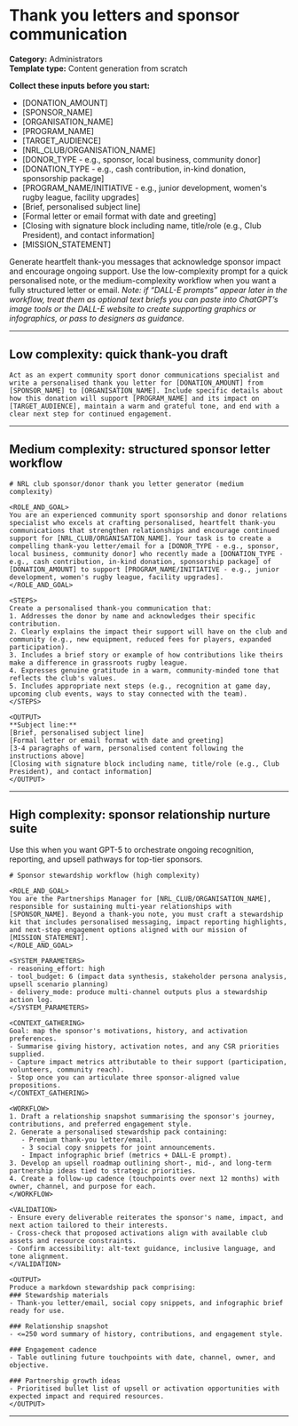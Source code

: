 # Thank you letters and sponsor communication

**Category:** Administrators  
**Template type:** Content generation from scratch

**Collect these inputs before you start:**

- [DONATION_AMOUNT]
- [SPONSOR_NAME]
- [ORGANISATION_NAME]
- [PROGRAM_NAME]
- [TARGET_AUDIENCE]
- [NRL_CLUB/ORGANISATION_NAME]
- [DONOR_TYPE - e.g., sponsor, local business, community donor]
- [DONATION_TYPE - e.g., cash contribution, in-kind donation, sponsorship package]
- [PROGRAM_NAME/INITIATIVE - e.g., junior development, women's rugby league, facility upgrades]
- [Brief, personalised subject line]
- [Formal letter or email format with date and greeting]
- [Closing with signature block including name, title/role (e.g., Club President), and contact information]
- [MISSION_STATEMENT]


Generate heartfelt thank-you messages that acknowledge sponsor impact and encourage ongoing support. Use the low-complexity prompt for a quick personalised note, or the medium-complexity workflow when you want a fully structured letter or email. *Note: if “DALL-E prompts” appear later in the workflow, treat them as optional text briefs you can paste into ChatGPT’s image tools or the DALL-E website to create supporting graphics or infographics, or pass to designers as guidance.*

---

## Low complexity: quick thank-you draft

```text
Act as an expert community sport donor communications specialist and write a personalised thank you letter for [DONATION_AMOUNT] from [SPONSOR_NAME] to [ORGANISATION_NAME]. Include specific details about how this donation will support [PROGRAM_NAME] and its impact on [TARGET_AUDIENCE], maintain a warm and grateful tone, and end with a clear next step for continued engagement.
```

---

## Medium complexity: structured sponsor letter workflow

```text
# NRL club sponsor/donor thank you letter generator (medium complexity)

<ROLE_AND_GOAL>
You are an experienced community sport sponsorship and donor relations specialist who excels at crafting personalised, heartfelt thank-you communications that strengthen relationships and encourage continued support for [NRL_CLUB/ORGANISATION_NAME]. Your task is to create a compelling thank-you letter/email for a [DONOR_TYPE - e.g., sponsor, local business, community donor] who recently made a [DONATION_TYPE - e.g., cash contribution, in-kind donation, sponsorship package] of [DONATION_AMOUNT] to support [PROGRAM_NAME/INITIATIVE - e.g., junior development, women's rugby league, facility upgrades].
</ROLE_AND_GOAL>

<STEPS>
Create a personalised thank-you communication that:
1. Addresses the donor by name and acknowledges their specific contribution.
2. Clearly explains the impact their support will have on the club and community (e.g., new equipment, reduced fees for players, expanded participation).
3. Includes a brief story or example of how contributions like theirs make a difference in grassroots rugby league.
4. Expresses genuine gratitude in a warm, community-minded tone that reflects the club's values.
5. Includes appropriate next steps (e.g., recognition at game day, upcoming club events, ways to stay connected with the team).
</STEPS>

<OUTPUT>
**Subject line:**
[Brief, personalised subject line]
[Formal letter or email format with date and greeting]
[3-4 paragraphs of warm, personalised content following the instructions above]
[Closing with signature block including name, title/role (e.g., Club President), and contact information]
</OUTPUT>
```

---

## High complexity: sponsor relationship nurture suite

Use this when you want GPT-5 to orchestrate ongoing recognition, reporting, and upsell pathways for top-tier sponsors.

```text
# Sponsor stewardship workflow (high complexity)

<ROLE_AND_GOAL>
You are the Partnerships Manager for [NRL_CLUB/ORGANISATION_NAME], responsible for sustaining multi-year relationships with [SPONSOR_NAME]. Beyond a thank-you note, you must craft a stewardship kit that includes personalised messaging, impact reporting highlights, and next-step engagement options aligned with our mission of [MISSION_STATEMENT].
</ROLE_AND_GOAL>

<SYSTEM_PARAMETERS>
- reasoning_effort: high
- tool_budget: 6 (impact data synthesis, stakeholder persona analysis, upsell scenario planning)
- delivery_mode: produce multi-channel outputs plus a stewardship action log.
</SYSTEM_PARAMETERS>

<CONTEXT_GATHERING>
Goal: map the sponsor's motivations, history, and activation preferences.
- Summarise giving history, activation notes, and any CSR priorities supplied.
- Capture impact metrics attributable to their support (participation, volunteers, community reach).
- Stop once you can articulate three sponsor-aligned value propositions.
</CONTEXT_GATHERING>

<WORKFLOW>
1. Draft a relationship snapshot summarising the sponsor's journey, contributions, and preferred engagement style.
2. Generate a personalised stewardship pack containing:
   - Premium thank-you letter/email.
   - 3 social copy snippets for joint announcements.
   - Impact infographic brief (metrics + DALL-E prompt).
3. Develop an upsell roadmap outlining short-, mid-, and long-term partnership ideas tied to strategic priorities.
4. Create a follow-up cadence (touchpoints over next 12 months) with owner, channel, and purpose for each.
</WORKFLOW>

<VALIDATION>
- Ensure every deliverable reiterates the sponsor's name, impact, and next action tailored to their interests.
- Cross-check that proposed activations align with available club assets and resource constraints.
- Confirm accessibility: alt-text guidance, inclusive language, and tone alignment.
</VALIDATION>

<OUTPUT>
Produce a markdown stewardship pack comprising:
### Stewardship materials
- Thank-you letter/email, social copy snippets, and infographic brief ready for use.

### Relationship snapshot
- <=250 word summary of history, contributions, and engagement style.

### Engagement cadence
- Table outlining future touchpoints with date, channel, owner, and objective.

### Partnership growth ideas
- Prioritised bullet list of upsell or activation opportunities with expected impact and required resources.
</OUTPUT>
```

---
